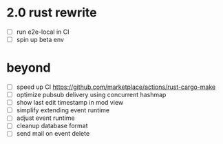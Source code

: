 
# 2.0 rust rewrite

- [ ] run e2e-local in CI
- [ ] spin up beta env 

# beyond

- [ ] speed up CI https://github.com/marketplace/actions/rust-cargo-make
- [ ] optimize pubsub delivery using concurrent hashmap
- [ ] show last edit timestamp in mod view
- [ ] simplify extending event runtime
- [ ] adjust event runtime
- [ ] cleanup database format
- [ ] send mail on event delete
